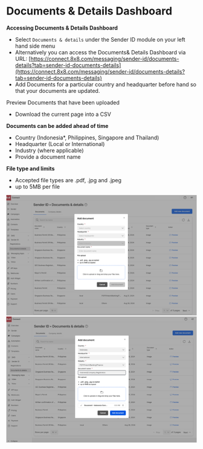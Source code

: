 # Documents & Details Dashboard

**Accessing Documents & Details Dashboard**

* Select `Documents & details` under the Sender ID module on your left hand side menu
* Alternatively you can access the Documents& Details Dashboard via URL: [https://connect.8x8.com/messaging/sender-id/documents-details?tab=sender-id-documents-details](https://connect.8x8.com/messaging/sender-id/documents-details?tab=sender-id-documents-details)
* Add Documents for a particular country and headquarter before hand so that your documents are updated.  

Preview Documents that have been uploaded

* Download the current page into a CSV

**Documents can be added ahead of time**

* Country (Indonesia\*, Philippines, Singapore and Thailand)
* Headquarter (Local or International)
* Industry (where applicable)
* Provide a document name

**File type and limits**

* Accepted file types are .pdf, .jpg and .jpeg
* up to 5MB per file

![](../images/856198abb5faa617f8b7bb627faf70f7c5c933fbbe7ddc02f33d2265cf7fe459-Document__Details_.png)
![](../images/d9cd8d8774b2e5ecec77729447bda24372ab43909de36c6a40c4e087c37e20b3-Document__Details_-_Indonesia.png)
